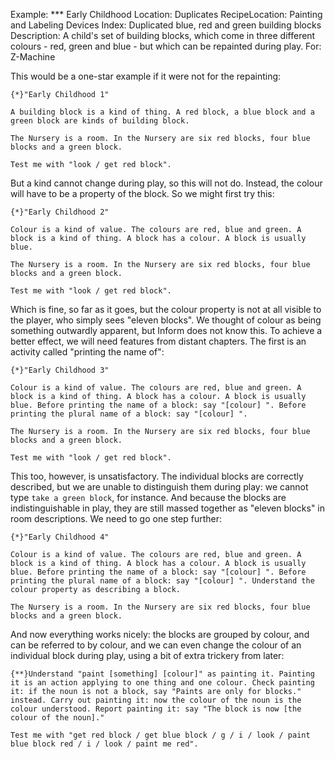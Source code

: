 Example: *** Early Childhood
Location: Duplicates
RecipeLocation: Painting and Labeling Devices
Index: Duplicated blue, red and green building blocks
Description: A child's set of building blocks, which come in three different colours - red, green and blue - but which can be repainted during play.
For: Z-Machine

  
This would be a one-star example if it were not for the repainting:

``` inform7
{*}"Early Childhood 1"

A building block is a kind of thing. A red block, a blue block and a green block are kinds of building block.

The Nursery is a room. In the Nursery are six red blocks, four blue blocks and a green block.

Test me with "look / get red block".
```

But a kind cannot change during play, so this will not do. Instead, the colour will have to be a property of the block. So we might first try this:
  
``` inform7
{*}"Early Childhood 2"

Colour is a kind of value. The colours are red, blue and green. A block is a kind of thing. A block has a colour. A block is usually blue.

The Nursery is a room. In the Nursery are six red blocks, four blue blocks and a green block.

Test me with "look / get red block".
```

Which is fine, so far as it goes, but the colour property is not at all visible to the player, who simply sees "eleven blocks". We thought of colour as being something outwardly apparent, but Inform does not know this. To achieve a better effect, we will need features from distant chapters. The first is an activity called "printing the name of":


``` inform7
{*}"Early Childhood 3"

Colour is a kind of value. The colours are red, blue and green. A block is a kind of thing. A block has a colour. A block is usually blue. Before printing the name of a block: say "[colour] ". Before printing the plural name of a block: say "[colour] ".

The Nursery is a room. In the Nursery are six red blocks, four blue blocks and a green block.

Test me with "look / get red block".
```
  
This too, however, is unsatisfactory. The individual blocks are correctly described, but we are unable to distinguish them during play: we cannot type ``take a green block``, for instance. And because the blocks are indistinguishable in play, they are still massed together as "eleven blocks" in room descriptions. We need to go one step further:
  
``` inform7
{*}"Early Childhood 4"

Colour is a kind of value. The colours are red, blue and green. A block is a kind of thing. A block has a colour. A block is usually blue. Before printing the name of a block: say "[colour] ". Before printing the plural name of a block: say "[colour] ". Understand the colour property as describing a block.

The Nursery is a room. In the Nursery are six red blocks, four blue blocks and a green block.
```

And now everything works nicely: the blocks are grouped by colour, and can be referred to by colour, and we can even change the colour of an individual block during play, using a bit of extra trickery from later:

``` inform7
{**}Understand "paint [something] [colour]" as painting it. Painting it is an action applying to one thing and one colour. Check painting it: if the noun is not a block, say "Paints are only for blocks." instead. Carry out painting it: now the colour of the noun is the colour understood. Report painting it: say "The block is now [the colour of the noun]."

Test me with "get red block / get blue block / g / i / look / paint blue block red / i / look / paint me red".
```
